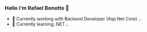 ### Hallo i'm Rafael Bonotto 👋

- 🔭 Currently working with Backend Developer (Asp Net Core) ...
- 🌱 Currently learning .NET...

<!--
**RafaelBonotto/RafaelBonotto** is a ✨ _special_ ✨ repository because its `README.md` (this file) appears on your GitHub profile.

Here are some ideas to get you started:

- 🔭 Currently working with Backend Developer (Asp Net Core) ...
- 🌱 Currently learning .NET...
- 👯 I’m looking to collaborate on ...
- 🤔 I’m looking for help with ...
- 💬 Ask me about ...
- 📫 How to reach me: ...
- 😄 Pronouns: ...
- ⚡ Fun fact: ...
-->
